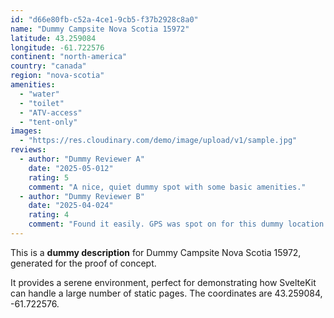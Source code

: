 ```yaml
---
id: "d66e80fb-c52a-4ce1-9cb5-f37b2928c8a0"
name: "Dummy Campsite Nova Scotia 15972"
latitude: 43.259084
longitude: -61.722576
continent: "north-america"
country: "canada"
region: "nova-scotia"
amenities:
  - "water"
  - "toilet"
  - "ATV-access"
  - "tent-only"
images:
  - "https://res.cloudinary.com/demo/image/upload/v1/sample.jpg"
reviews:
  - author: "Dummy Reviewer A"
    date: "2025-05-012"
    rating: 5
    comment: "A nice, quiet dummy spot with some basic amenities."
  - author: "Dummy Reviewer B"
    date: "2025-04-024"
    rating: 4
    comment: "Found it easily. GPS was spot on for this dummy location."
---
```


This is a **dummy description** for Dummy Campsite Nova Scotia 15972, generated for the proof of concept.

It provides a serene environment, perfect for demonstrating how SvelteKit can handle a large number of static pages. The coordinates are 43.259084, -61.722576.
